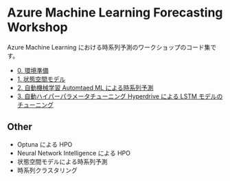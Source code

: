 # Azure Machine Learning Forecasting Workshop

Azure Machine Learning における時系列予測のワークショップのコード集です。

- [0. 環境準備](./setup-env)
- [1. 状態空間モデル]("notebooks/ssm-airpassenger)
- [2. 自動機械学習 Automtaed ML による時系列予測]("notebooks/forecaasting-energy-demand")
- [3. 自動ハイパーパラメータチューニング Hyperdrive による LSTM モデルのチューニング]("notebooks/deep-predictive-maintenance")


## Other
- Optuna による HPO
- Neural Network Intelligence による HPO
- 状態空間モデルによる時系列予測
- 時系列クラスタリング


<!-- | 分析テーマ | Environment | Interpretability Type | Description | 
| --- | --- | --- | --- |
| Energy Forecast | Azure ML (AutoML + Interpret SDK) -->
